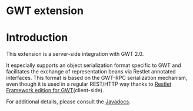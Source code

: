 GWT extension
=============

Introduction
============

This extension is a server-side integration with GWT 2.0.

It especially supports an object serialization format specific to GWT
and facilitates the exchange of representation beans via Restlet
annotated interfaces. This format is based on the GWT-RPC serialization
mechanism, even though it is used in a regular REST/HTTP way thanks to
[Restlet Framework edition for
GWT](http://wiki.restlet.org/docs_2.0/13-restlet/275-restlet/144-restlet.html "Restlet edition for Google Web Toolkit")(client-side).

For additional details, please consult the
[Javadocs](http://www.restlet.org/documentation/2.0/jse/ext/org/restlet/ext/gwt/package-summary.html).

